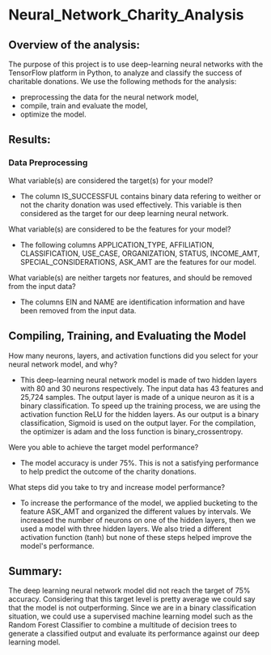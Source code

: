 # Neural_Network_Charity_Analysis

## Overview of the analysis: 
The purpose of this project is to use deep-learning neural networks with the TensorFlow platform in Python, to analyze and classify the success of charitable donations.
We use the following methods for the analysis:

- preprocessing the data for the neural network model,
- compile, train and evaluate the model,
- optimize the model.

## Results: 

### Data Preprocessing
What variable(s) are considered the target(s) for your model?
- The column IS_SUCCESSFUL contains binary data refering to weither or not the charity donation was used effectively. This variable is then considered as the target for our deep learning neural network.

What variable(s) are considered to be the features for your model?
- The following columns APPLICATION_TYPE, AFFILIATION, CLASSIFICATION, USE_CASE, ORGANIZATION, STATUS, INCOME_AMT, SPECIAL_CONSIDERATIONS, ASK_AMT are the features for our model.

What variable(s) are neither targets nor features, and should be removed from the input data?
- The columns EIN and NAME are identification information and have been removed from the input data.

## Compiling, Training, and Evaluating the Model
How many neurons, layers, and activation functions did you select for your neural network model, and why?
- This deep-learning neural network model is made of two hidden layers with 80 and 30 neurons respectively. The input data has 43 features and 25,724 samples. The output layer is made of a unique neuron as it is a binary classification. To speed up the training process, we are using the activation function ReLU for the hidden layers. As our output is a binary classification, Sigmoid is used on the output layer. For the compilation, the optimizer is adam and the loss function is binary_crossentropy.

Were you able to achieve the target model performance?
- The model accuracy is under 75%. This is not a satisfying performance to help predict the outcome of the charity donations.

What steps did you take to try and increase model performance?
- To increase the performance of the model, we applied bucketing to the feature ASK_AMT and organized the different values by intervals.
We increased the number of neurons on one of the hidden layers, then we used a model with three hidden layers.
We also tried a different activation function (tanh) but none of these steps helped improve the model's performance.

## Summary: 
The deep learning neural network model did not reach the target of 75% accuracy. Considering that this target level is pretty average we could say that the model is not outperforming.
Since we are in a binary classification situation, we could use a supervised machine learning model such as the Random Forest Classifier to combine a multitude of decision trees to generate a classified output and evaluate its performance against our deep learning model.


